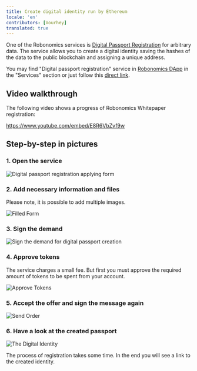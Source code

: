 ```yaml
---
title: Create digital identity run by Ethereum 
locale: 'en' 
contributors: [Vourhey]
translated: true
---
```


One of the Robonomics services is [Digital Passport Registration](https://dapp.robonomics.network/#/passport/) for arbitrary data. The service allows you to create a digital identity saving the hashes of the data to the public blockchain and assigning a unique address.

You may find "Digital passport registration" service in [Robonomics DApp](https://dapp.robonomics.network/) in the "Services" section or just follow this [direct link](https://dapp.robonomics.network/#/passport/).


## Video walkthrough

The following video shows a progress of Robonomics Whitepaper registration:

https://www.youtube.com/embed/E8R6VbZvf9w

## Step-by-step in pictures

### 1. Open the service

![Digital passport registration applying form](../images/case_digital_passport_1.jpg "Digital passport registration applying form")

### 2. Add necessary information and files

Please note, it is possible to add multiple images.

![Filled Form](../images/case_digital_passport_2.jpg "Filled Form")

### 3. Sign the demand

![Sign the demand for digital passport creation](../images/case_digital_passport_3.jpg "Sign the demand for digital passport creation")


### 4. Approve tokens

The service charges a small fee. But first you must approve the required amount of tokens to be spent from your account.

![Approve Tokens](../images/case_digital_passport_4.jpg "Approve Tokens")


### 5. Accept the offer and sign the message again

![Send Order](../images/case_digital_passport_5.jpg "Send Order")

### 6. Have a look at the created passport

![The Digital Identity](../images/case_digital_passport_6.jpg "The Digital Identity") 

The process of registration takes some time. In the end you will see a link to the created identity.
